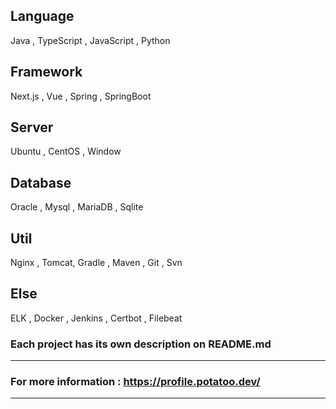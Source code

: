 ## Language
Java , TypeScript , JavaScript , Python

## Framework
Next.js , Vue , Spring , SpringBoot 
 
## Server
Ubuntu , CentOS , Window 

## Database 
Oracle , Mysql , MariaDB , Sqlite

## Util
Nginx , Tomcat, Gradle , Maven , Git , Svn 

## Else
ELK , Docker , Jenkins , Certbot , Filebeat





### Each project has its own description on README.md
-----------------------
### For more information : https://profile.potatoo.dev/
-----------------------
